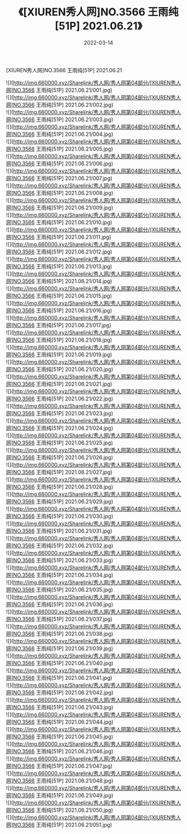 ﻿---
layout: post
title:  《[XIUREN秀人网]NO.3566 王雨纯[51P] 2021.06.21》
date:   2022-03-14
img: http://img.660000.xyz/Sharelink/秀人网/秀人网第04部分/[XIUREN秀人网]NO.3566 王雨纯[51P] 2021.06.21/000.jpg
categories: [美女, 清纯, 唯美]
---

[XIUREN秀人网]NO.3566 王雨纯[51P] 2021.06.21

 ![](http://img.660000.xyz/Sharelink/秀人网/秀人网第04部分/[XIUREN秀人网]NO.3566 王雨纯[51P] 2021.06.21/001.jpg) <br>![](http://img.660000.xyz/Sharelink/秀人网/秀人网第04部分/[XIUREN秀人网]NO.3566 王雨纯[51P] 2021.06.21/002.jpg) <br>![](http://img.660000.xyz/Sharelink/秀人网/秀人网第04部分/[XIUREN秀人网]NO.3566 王雨纯[51P] 2021.06.21/003.jpg) <br>![](http://img.660000.xyz/Sharelink/秀人网/秀人网第04部分/[XIUREN秀人网]NO.3566 王雨纯[51P] 2021.06.21/004.jpg) <br>![](http://img.660000.xyz/Sharelink/秀人网/秀人网第04部分/[XIUREN秀人网]NO.3566 王雨纯[51P] 2021.06.21/005.jpg) <br>![](http://img.660000.xyz/Sharelink/秀人网/秀人网第04部分/[XIUREN秀人网]NO.3566 王雨纯[51P] 2021.06.21/006.jpg) <br>![](http://img.660000.xyz/Sharelink/秀人网/秀人网第04部分/[XIUREN秀人网]NO.3566 王雨纯[51P] 2021.06.21/007.jpg) <br>![](http://img.660000.xyz/Sharelink/秀人网/秀人网第04部分/[XIUREN秀人网]NO.3566 王雨纯[51P] 2021.06.21/008.jpg) <br>![](http://img.660000.xyz/Sharelink/秀人网/秀人网第04部分/[XIUREN秀人网]NO.3566 王雨纯[51P] 2021.06.21/009.jpg) <br>![](http://img.660000.xyz/Sharelink/秀人网/秀人网第04部分/[XIUREN秀人网]NO.3566 王雨纯[51P] 2021.06.21/010.jpg) <br>![](http://img.660000.xyz/Sharelink/秀人网/秀人网第04部分/[XIUREN秀人网]NO.3566 王雨纯[51P] 2021.06.21/011.jpg) <br>![](http://img.660000.xyz/Sharelink/秀人网/秀人网第04部分/[XIUREN秀人网]NO.3566 王雨纯[51P] 2021.06.21/012.jpg) <br>![](http://img.660000.xyz/Sharelink/秀人网/秀人网第04部分/[XIUREN秀人网]NO.3566 王雨纯[51P] 2021.06.21/013.jpg) <br>![](http://img.660000.xyz/Sharelink/秀人网/秀人网第04部分/[XIUREN秀人网]NO.3566 王雨纯[51P] 2021.06.21/014.jpg) <br>![](http://img.660000.xyz/Sharelink/秀人网/秀人网第04部分/[XIUREN秀人网]NO.3566 王雨纯[51P] 2021.06.21/015.jpg) <br>![](http://img.660000.xyz/Sharelink/秀人网/秀人网第04部分/[XIUREN秀人网]NO.3566 王雨纯[51P] 2021.06.21/016.jpg) <br>![](http://img.660000.xyz/Sharelink/秀人网/秀人网第04部分/[XIUREN秀人网]NO.3566 王雨纯[51P] 2021.06.21/017.jpg) <br>![](http://img.660000.xyz/Sharelink/秀人网/秀人网第04部分/[XIUREN秀人网]NO.3566 王雨纯[51P] 2021.06.21/018.jpg) <br>![](http://img.660000.xyz/Sharelink/秀人网/秀人网第04部分/[XIUREN秀人网]NO.3566 王雨纯[51P] 2021.06.21/019.jpg) <br>![](http://img.660000.xyz/Sharelink/秀人网/秀人网第04部分/[XIUREN秀人网]NO.3566 王雨纯[51P] 2021.06.21/020.jpg) <br>![](http://img.660000.xyz/Sharelink/秀人网/秀人网第04部分/[XIUREN秀人网]NO.3566 王雨纯[51P] 2021.06.21/021.jpg) <br>![](http://img.660000.xyz/Sharelink/秀人网/秀人网第04部分/[XIUREN秀人网]NO.3566 王雨纯[51P] 2021.06.21/022.jpg) <br>![](http://img.660000.xyz/Sharelink/秀人网/秀人网第04部分/[XIUREN秀人网]NO.3566 王雨纯[51P] 2021.06.21/023.jpg) <br>![](http://img.660000.xyz/Sharelink/秀人网/秀人网第04部分/[XIUREN秀人网]NO.3566 王雨纯[51P] 2021.06.21/024.jpg) <br>![](http://img.660000.xyz/Sharelink/秀人网/秀人网第04部分/[XIUREN秀人网]NO.3566 王雨纯[51P] 2021.06.21/025.jpg) <br>![](http://img.660000.xyz/Sharelink/秀人网/秀人网第04部分/[XIUREN秀人网]NO.3566 王雨纯[51P] 2021.06.21/026.jpg) <br>![](http://img.660000.xyz/Sharelink/秀人网/秀人网第04部分/[XIUREN秀人网]NO.3566 王雨纯[51P] 2021.06.21/027.jpg) <br>![](http://img.660000.xyz/Sharelink/秀人网/秀人网第04部分/[XIUREN秀人网]NO.3566 王雨纯[51P] 2021.06.21/028.jpg) <br>![](http://img.660000.xyz/Sharelink/秀人网/秀人网第04部分/[XIUREN秀人网]NO.3566 王雨纯[51P] 2021.06.21/029.jpg) <br>![](http://img.660000.xyz/Sharelink/秀人网/秀人网第04部分/[XIUREN秀人网]NO.3566 王雨纯[51P] 2021.06.21/030.jpg) <br>![](http://img.660000.xyz/Sharelink/秀人网/秀人网第04部分/[XIUREN秀人网]NO.3566 王雨纯[51P] 2021.06.21/031.jpg) <br>![](http://img.660000.xyz/Sharelink/秀人网/秀人网第04部分/[XIUREN秀人网]NO.3566 王雨纯[51P] 2021.06.21/032.jpg) <br>![](http://img.660000.xyz/Sharelink/秀人网/秀人网第04部分/[XIUREN秀人网]NO.3566 王雨纯[51P] 2021.06.21/033.jpg) <br>![](http://img.660000.xyz/Sharelink/秀人网/秀人网第04部分/[XIUREN秀人网]NO.3566 王雨纯[51P] 2021.06.21/034.jpg) <br>![](http://img.660000.xyz/Sharelink/秀人网/秀人网第04部分/[XIUREN秀人网]NO.3566 王雨纯[51P] 2021.06.21/035.jpg) <br>![](http://img.660000.xyz/Sharelink/秀人网/秀人网第04部分/[XIUREN秀人网]NO.3566 王雨纯[51P] 2021.06.21/036.jpg) <br>![](http://img.660000.xyz/Sharelink/秀人网/秀人网第04部分/[XIUREN秀人网]NO.3566 王雨纯[51P] 2021.06.21/037.jpg) <br>![](http://img.660000.xyz/Sharelink/秀人网/秀人网第04部分/[XIUREN秀人网]NO.3566 王雨纯[51P] 2021.06.21/038.jpg) <br>![](http://img.660000.xyz/Sharelink/秀人网/秀人网第04部分/[XIUREN秀人网]NO.3566 王雨纯[51P] 2021.06.21/039.jpg) <br>![](http://img.660000.xyz/Sharelink/秀人网/秀人网第04部分/[XIUREN秀人网]NO.3566 王雨纯[51P] 2021.06.21/040.jpg) <br>![](http://img.660000.xyz/Sharelink/秀人网/秀人网第04部分/[XIUREN秀人网]NO.3566 王雨纯[51P] 2021.06.21/041.jpg) <br>![](http://img.660000.xyz/Sharelink/秀人网/秀人网第04部分/[XIUREN秀人网]NO.3566 王雨纯[51P] 2021.06.21/042.jpg) <br>![](http://img.660000.xyz/Sharelink/秀人网/秀人网第04部分/[XIUREN秀人网]NO.3566 王雨纯[51P] 2021.06.21/043.jpg) <br>![](http://img.660000.xyz/Sharelink/秀人网/秀人网第04部分/[XIUREN秀人网]NO.3566 王雨纯[51P] 2021.06.21/044.jpg) <br>![](http://img.660000.xyz/Sharelink/秀人网/秀人网第04部分/[XIUREN秀人网]NO.3566 王雨纯[51P] 2021.06.21/045.jpg) <br>![](http://img.660000.xyz/Sharelink/秀人网/秀人网第04部分/[XIUREN秀人网]NO.3566 王雨纯[51P] 2021.06.21/046.jpg) <br>![](http://img.660000.xyz/Sharelink/秀人网/秀人网第04部分/[XIUREN秀人网]NO.3566 王雨纯[51P] 2021.06.21/047.jpg) <br>![](http://img.660000.xyz/Sharelink/秀人网/秀人网第04部分/[XIUREN秀人网]NO.3566 王雨纯[51P] 2021.06.21/048.jpg) <br>![](http://img.660000.xyz/Sharelink/秀人网/秀人网第04部分/[XIUREN秀人网]NO.3566 王雨纯[51P] 2021.06.21/049.jpg) <br>![](http://img.660000.xyz/Sharelink/秀人网/秀人网第04部分/[XIUREN秀人网]NO.3566 王雨纯[51P] 2021.06.21/050.jpg) <br>![](http://img.660000.xyz/Sharelink/秀人网/秀人网第04部分/[XIUREN秀人网]NO.3566 王雨纯[51P] 2021.06.21/051.jpg) <br>